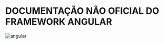 # DOCUMENTAÇÃO NÃO OFICIAL DO FRAMEWORK ANGULAR

![angular](https://cdn-images-1.medium.com/max/1600/1*J_-vtvcqV1-v14WqkPWhiQ.png)
